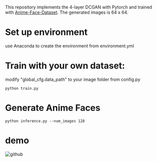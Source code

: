 This repository implements the 4-layer DCGAN with Pytorch and trained with [Anime-Face-Dataset](https://github.com/bchao1/Anime-Face-Dataset).
The generated images is 64 x 64.

# Set up environment
use Anaconda to create the environment from environment.yml

# Train with your own dataset:
modify "global_cfg.data_path" to your image folder from config.py
```
python train.py
```
# Generate Anime Faces
```
python inference.py --num_images 128
```
# demo
![github](https://github.com/MingyuLi19910814/DCGAN-Anime-Face-Generator-Pytorch/tree/master/demo.gif)
